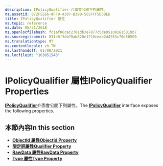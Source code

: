 ```yaml
---
description: IPolicyQualifier 介面會公開下列屬性。
ms.assetid: 872F5E66-8FF0-4307-B398-565FFF5D3DEB
title: IPolicyQualifier 屬性
ms.topic: reference
ms.date: 05/31/2018
ms.openlocfilehash: fc1af86cac2701db3e7877c5de991091615819b7
ms.sourcegitcommit: 831e8f3db78ab820e1710cede244553c70e50500
ms.translationtype: MT
ms.contentlocale: zh-TW
ms.lasthandoff: 01/08/2021
ms.locfileid: "103851543"
---
```

# <a name="ipolicyqualifier-properties"></a><span data-ttu-id="3821d-103">IPolicyQualifier 屬性</span><span class="sxs-lookup"><span data-stu-id="3821d-103">IPolicyQualifier Properties</span></span>

<span data-ttu-id="3821d-104">[**IPolicyQualifier**](/windows/desktop/api/CertEnroll/nn-certenroll-ipolicyqualifier)介面會公開下列屬性。</span><span class="sxs-lookup"><span data-stu-id="3821d-104">The [**IPolicyQualifier**](/windows/desktop/api/CertEnroll/nn-certenroll-ipolicyqualifier) interface exposes the following properties.</span></span>

## <a name="in-this-section"></a><span data-ttu-id="3821d-105">本節內容</span><span class="sxs-lookup"><span data-stu-id="3821d-105">In this section</span></span>

-   [<span data-ttu-id="3821d-106">**ObjectId 屬性**</span><span class="sxs-lookup"><span data-stu-id="3821d-106">**ObjectId Property**</span></span>](/windows/desktop/api/CertEnroll/nf-certenroll-ipolicyqualifier-get_objectid)
-   [<span data-ttu-id="3821d-107">**限定詞屬性**</span><span class="sxs-lookup"><span data-stu-id="3821d-107">**Qualifier Property**</span></span>](/windows/desktop/api/CertEnroll/nf-certenroll-ipolicyqualifier-get_qualifier)
-   [<span data-ttu-id="3821d-108">**RawData 屬性**</span><span class="sxs-lookup"><span data-stu-id="3821d-108">**RawData Property**</span></span>](/windows/desktop/api/CertEnroll/nf-certenroll-ipolicyqualifier-get_rawdata)
-   [<span data-ttu-id="3821d-109">**Type 屬性**</span><span class="sxs-lookup"><span data-stu-id="3821d-109">**Type Property**</span></span>](/windows/desktop/api/CertEnroll/nf-certenroll-ipolicyqualifier-get_type)

 

 



